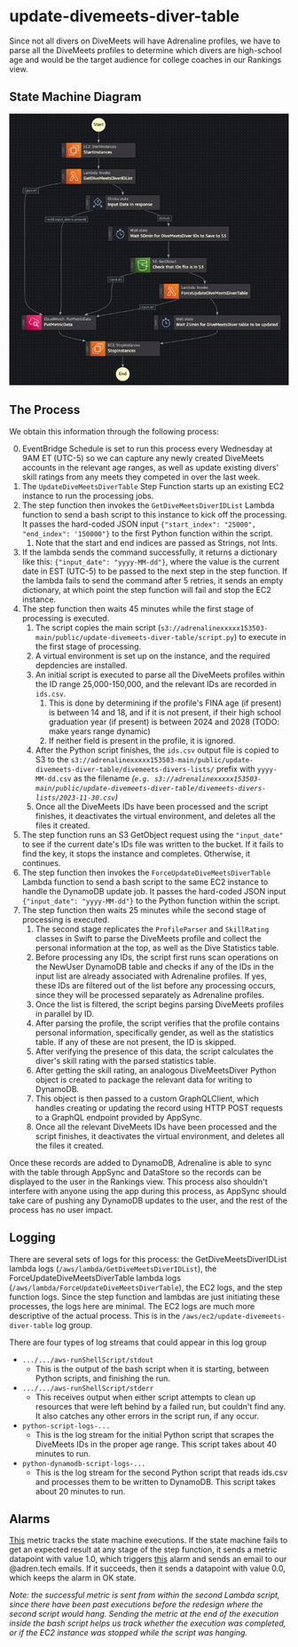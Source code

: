 # update-divemeets-diver-table

Since not all divers on DiveMeets will have Adrenaline profiles, we have to parse all the DiveMeets profiles to determine which divers are high-school age and would be the target audience for college coaches in our Rankings view.

## State Machine Diagram

!["state machine"](./state-machine.png)

## The Process

We obtain this information through the following process:

0. EventBridge Schedule is set to run this process every Wednesday at 9AM ET (UTC-5) so we can capture any newly created DiveMeets accounts in the relevant age ranges, as well as update existing divers' skill ratings from any meets they competed in over the last week.
1. The `UpdateDiveMeetsDiverTable` Step Function starts up an existing EC2 instance to run the processing jobs.
2. The step function then invokes the `GetDiveMeetsDiverIDList` Lambda function to send a bash script to this instance to kick off the processing. It passes the hard-coded JSON input `{"start_index": "25000", "end_index": '150000"}` to the first Python function within the script.
    1. Note that the start and end indices are passed as Strings, not Ints.
3. If the lambda sends the command successfully, it returns a dictionary like this: `{"input_date": "yyyy-MM-dd"}`, where the value is the current date in EST (UTC-5) to be passed to the next step in the step function. If the lambda fails to send the command after 5 retries, it sends an empty dictionary, at which point the step function will fail and stop the EC2 instance.
4. The step function then waits 45 minutes while the first stage of processing is executed.
    1. The script copies the main script (`s3://adrenalinexxxxx153503-main/public/update-divemeets-diver-table/script.py`) to execute in the first stage of processing.
    2. A virtual environment is set up on the instance, and the required depdencies are installed.
    3. An initial script is executed to parse all the DiveMeets profiles within the ID range 25,000-150,000, and the relevant IDs are recorded in `ids.csv`.
        1. This is done by determining if the profile's FINA age (if present) is between 14 and 18, and if it is not present, if their high school graduation year (if present) is between 2024 and 2028 (TODO: make years range dynamic)
        2. If neither field is present in the profile, it is ignored.
    4. After the Python script finishes, the `ids.csv` output file is copied to S3 to the `s3://adrenalinexxxxx153503-main/public/update-divemeets-diver-table/divemeets-divers-lists/` prefix with `yyyy-MM-dd.csv` as the filename *(`e.g. s3://adrenalinexxxxx153503-main/public/update-divemeets-diver-table/divemeets-divers-lists/2023-11-30.csv`)*
    5. Once all the DiveMeets IDs have been processed and the script finishes, it deactivates the virtual environment, and deletes all the files it created.
5. The step function runs an S3 GetObject request using the `"input_date"` to see if the current date's IDs file was written to the bucket. If it fails to find the key, it stops the instance and completes. Otherwise, it continues.
6. The step function then invokes the `ForceUpdateDiveMeetsDiverTable` Lambda function to send a bash script to the same EC2 instance to handle the DynamoDB update job. It passes the hard-coded JSON input `{"input_date": "yyyy-MM-dd"}` to the Python function within the script.
7. The step function then waits 25 minutes while the second stage of processing is executed.
    1. The second stage replicates the `ProfileParser` and `SkillRating` classes in Swift to parse the DiveMeets profile and collect the personal information at the top, as well as the Dive Statistics table.
    2. Before processing any IDs, the script first runs scan operations on the NewUser DynamoDB table and checks if any of the IDs in the input list are already associated with Adrenaline profiles. If yes, these IDs are filtered out of the list before any processing occurs, since they will be processed separately as Adrenaline profiles.
    3. Once the list is filtered, the script begins parsing DiveMeets profiles in parallel by ID.
    4. After parsing the profile, the script verifies that the profile contains personal information, specifically gender, as well as the statistics table. If any of these are not present, the ID is skipped.
    5. After verifying the presence of this data, the script calculates the diver's skill rating with the parsed statistics table.
    6. After getting the skill rating, an analogous DiveMeetsDiver Python object is created to package the relevant data for writing to DynamoDB.
    7. This object is then passed to a custom GraphQLClient, which handles creating or updating the record using HTTP POST requests to a GraphQL endpoint provided by AppSync.
    8. Once all the relevant DiveMeets IDs have been processed and the script finishes, it deactivates the virtual environment, and deletes all the files it created.

Once these records are added to DynamoDB, Adrenaline is able to sync with the table through AppSync and DataStore so the records can be displayed to the user in the Rankings view.
This process also shouldn't interfere with anyone using the app during this process, as AppSync should take care of pushing any DynamoDB updates to the user, and the rest of the process has no user impact.

## Logging

There are several sets of logs for this process: the GetDiveMeetsDiverIDList lambda logs (`/aws/lambda/GetDiveMeetsDiverIDList`), the ForceUpdateDiveMeetsDiverTable lambda logs (`/aws/lambda/ForceUpdateDiveMeetsDiverTable`), the EC2 logs, and the step function logs. Since the step function and lambdas are just initiating these processes, the logs here are minimal. The EC2 logs are much more descriptive of the actual process. This is in the `/aws/ec2/update-divemeets-diver-table` log group.

There are four types of log streams that could appear in this log group

- `.../.../aws-runShellScript/stdout`
  - This is the output of the bash script when it is starting, between Python scripts, and finishing the run.
- `.../.../aws-runShellScript/stderr`
  - This receives output when either script attempts to clean up resources that were left behind by a failed run, but couldn't find any. It also catches any other errors in the script run, if any occur.
- `python-script-logs-...`
  - This is the log stream for the initial Python script that scrapes the DiveMeets IDs in the proper age range. This script takes about 40 minutes to run.
- `python-dynamodb-script-logs-...`
  - This is the log stream for the second Python script that reads ids.csv and processes them to be written to DynamoDB. This script takes about 20 minutes to run.

## Alarms

[This](https://us-east-1.console.aws.amazon.com/cloudwatch/home?region=us-east-1#metricsV2?graph=~(view~'timeSeries~stacked~false~metrics~(~(~'UpdateDiveMeetsDiverTable~'StateMachineFailures))~region~'us-east-1)&query=~'*7bUpdateDiveMeetsDiverTable*7d) metric tracks the state machine executions. If the state machine fails to get an expected result at any stage of the step function, it sends a metric datapoint with value 1.0, which triggers [this](https://us-east-1.console.aws.amazon.com/cloudwatch/home?region=us-east-1#alarmsV2:alarm/UpdateDiveMeetsDiverTable+StateMachineFailure?) alarm and sends an email to our @adren.tech emails. If it succeeds, then it sends a datapoint with value 0.0, which keeps the alarm in OK state.

*Note: the successful metric is sent from within the second Lambda script, since there have been past executions before the redesign where the second script would hang. Sending the metric at the end of the execution inside the bash script helps us track whether the execution was completed, or if the EC2 instance was stopped while the script was hanging.*
